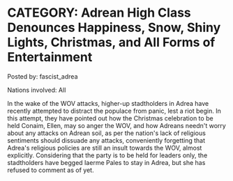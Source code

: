 # CATEGORY: Adrean High Class Denounces Happiness, Snow, Shiny Lights, Christmas, and All Forms of Entertainment

Posted by: fascist_adrea

Nations involved: All

In the wake of the WOV attacks, higher-up stadtholders in Adrea have recently attempted to distract the populace from panic, lest a riot begin. In this attempt, they have pointed out how the Christmas celebration to be held Conaim, Ellen, may so anger the WOV, and how Adreans needn't worry about any attacks on Adrean soil, as per the nation's lack of religious sentiments should dissuade any attacks, conveniently forgetting that Adrea's religious policies are still an insult towards the WOV, almost explicitly. Considering that the party is to be held for leaders only, the stadtholders have begged Iaerme Pales to stay in Adrea, but she has refused to comment as of yet.
